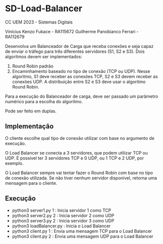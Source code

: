 # SD-Load-Balancer

CC UEM 2023 - Sistemas Digitais

Vinícius Kenzo Fukace - RA115672
Guilherme Panobianco Ferrari - RA112679

Desenvolva um Balanceador de Carga que receba conexões e seja capaz de enviar o tráfego para três diferentes servidores (S1, S2 e S3). Dois algoritmos devem ser implementados:

1. Round Robin padrão
2. Encaminhamento baseado no tipo de conexão (TCP ou UDP). Nesse algoritmo, S1 deve receber as conexões TCP, S2 e S3 devem receber as conexões UDP. A distribuição entre S2 e S3 deve usar o algoritmo Round Robin.

Para a execução do Balanceador de carga, deve ser passado um parâmetro numérico para a escolha do algoritmo.

Pode ser feito em duplas.

## Implementação

O cliente escolhe qual tipo de conexão utilizar com base no argumento de execução.

O Load Balancer se conecta a 3 servidores, que podem utilizar TCP ou UDP.
É possível ter 3 servidores TCP e 0 UDP, ou 1 TCP e 2 UDP, por exemplo.

O Load Balancer sempre vai tentar fazer o Round Robin com base no tipo de conexão utilizada.
Se não tiver nenhum servidor disponível, retorna uma mensagem para o cliente.

## Execução

-   python3 server1.py 1 : Inicia servidor 1 como TCP
-   python3 server2.py 2 : Inicia servidor 2 como UDP
-   python3 server3.py 2 : Inicia servidor 3 como UDP
-   python3 loadBalancer.py : Inicia o Load Balancer
-   python3 client.py 1 : Envia uma mensagem TCP para o Load Balancer
-   python3 client.py 2 : Envia uma mensagem UDP para o Load Balancer
